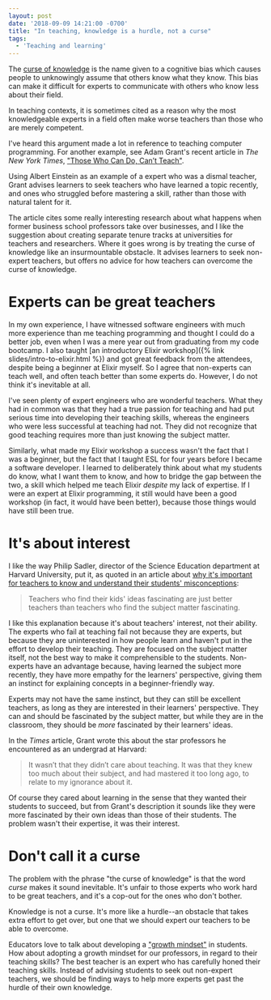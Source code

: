 ```yaml
---
layout: post
date: '2018-09-09 14:21:00 -0700'
title: "In teaching, knowledge is a hurdle, not a curse"
tags:
  - 'Teaching and learning'
---
```

The [curse of knowledge](https://en.wikipedia.org/wiki/Curse_of_knowledge) is the name given to a cognitive bias which causes people to unknowingly assume that others know what they know. This bias can make it difficult for experts to communicate with others who know less about their field.

In teaching contexts, it is sometimes cited as a reason why the most knowledgeable experts in a field often make worse teachers than those who are merely competent.

I've heard this argument made a lot in reference to teaching computer programming. For another example, see Adam Grant's recent article in *The New York Times*, ["Those Who Can Do, Can’t Teach"](https://www.nytimes.com/2018/08/25/opinion/sunday/college-professors-experts-advice.html).

Using Albert Einstein as an example of a expert who was a dismal teacher, Grant advises learners to seek teachers who have learned a topic recently, and ones who struggled before mastering a skill, rather than those with natural talent for it.

The article cites some really interesting research about what happens when former business school professors take over businesses, and I like the suggestion about creating separate tenure tracks at universities for teachers and researchers. Where it goes wrong is by treating the curse of knowledge like an insurmountable obstacle. It advises learners to seek non-expert teachers, but offers no advice for how teachers can overcome the curse of knowledge.

# Experts can be great teachers

In my own experience, I have witnessed software engineers with much more experience than me teaching programming and thought I could do a better job, even when I was a mere year out from graduating from my code bootcamp. I also taught [an introductory Elixir workshop]({% link slides/intro-to-elixir.html %}) and got great feedback from the attendees, despite being a beginner at Elixir myself. So I agree that non-experts can teach well, and often teach better than some experts do. However, I do not think it's inevitable at all.

I've seen plenty of expert engineers who are wonderful teachers. What they had in common was that they had a true passion for teaching and had put serious time into developing their teaching skills, whereas the engineers who were less successful at teaching had not. They did not recognize that good teaching requires more than just knowing the subject matter.

Similarly, what made my Elixir workshop a success wasn't the fact that I was a beginner, but the fact that I taught ESL for four years before I became a software developer. I learned to deliberately think about what my students do know, what I want them to know, and how to bridge the gap between the two, a skill which helped me teach Elixir *despite* my lack of expertise. If I were an expert at Elixir programming, it still would have been a good workshop (in fact, it would have been better), because those things would have still been true.

# It's about interest

I like the way Philip Sadler, director of the Science Education department at Harvard University, put it, as quoted in an article about [why it's important for teachers to know and understand their students' misconceptions](https://www.kqed.org/mindshift/44744/getting-inside-students-minds-why-misconceptions-are-so-powerful):

> Teachers who find their kids' ideas fascinating are just better teachers than teachers who find the subject matter fascinating.

I like this explanation because it's about teachers' interest, not their ability. The experts who fail at teaching fail not because they are experts, but because they are uninterested in how people learn and haven't put in the effort to develop their teaching. They are focused on the subject matter itself, not the best way to make it comprehensible to the students. Non-experts have an advantage because, having learned the subject more recently, they have more empathy for the learners' perspective, giving them an instinct for explaining concepts in a beginner-friendly way.

Experts may not have the same instinct, but they can still be excellent teachers, as long as they are interested in their learners' perspective. They can and should be fascinated by the subject matter, but while they are in the classroom, they should be *more* fascinated by their learners' ideas.

In the *Times* article, Grant wrote this about the star professors he encountered as an undergrad at Harvard:

> It wasn’t that they didn’t care about teaching. It was that they knew too much about their subject, and had mastered it too long ago, to relate to my ignorance about it.

Of course they cared about learning in the sense that they wanted their students to succeed, but from Grant's description it sounds like they were more fascinated by their own ideas than those of their students. The problem wasn't their expertise, it was their interest.

# Don't call it a curse

The problem with the phrase "the curse of knowledge" is that the word *curse* makes it sound inevitable. It's unfair to those experts who work hard to be great teachers, and it's a cop-out for the ones who don't bother.

Knowledge is not a curse. It's more like a hurdle--an obstacle that takes extra effort to get over, but one that we should expert our teachers to be able to overcome.

Educators love to talk about developing a ["growth mindset"](https://en.wikipedia.org/wiki/Mindset#Fixed_and_growth) in students. How about adopting a growth mindset for our professors, in regard to their teaching skills? The best teacher is an expert who has carefully honed their teaching skills. Instead of advising students to seek out non-expert teachers, we should be finding ways to help more experts get past the hurdle of their own knowledge.

